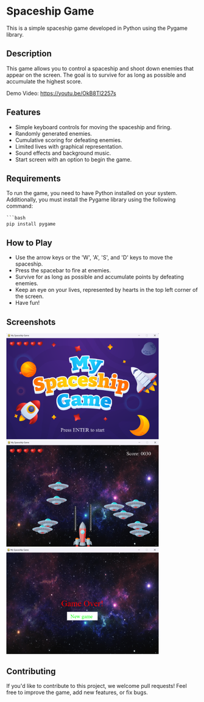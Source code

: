 # Spaceship Game

This is a simple spaceship game developed in Python using the Pygame library.

## Description

This game allows you to control a spaceship and shoot down enemies that appear on the screen. The goal is to survive for as long as possible and accumulate the highest score.

Demo Video: https://youtu.be/OkB8Tl2257s

## Features

- Simple keyboard controls for moving the spaceship and firing.
- Randomly generated enemies.
- Cumulative scoring for defeating enemies.
- Limited lives with graphical representation.
- Sound effects and background music.
- Start screen with an option to begin the game.

## Requirements

To run the game, you need to have Python installed on your system. Additionally, you must install the Pygame library using the following command:

    ```bash
    pip install pygame

## How to Play

- Use the arrow keys or the 'W', 'A', 'S', and 'D' keys to move the spaceship.
- Press the spacebar to fire at enemies.
- Survive for as long as possible and accumulate points by defeating enemies.
- Keep an eye on your lives, represented by hearts in the top left corner of the screen.
- Have fun!

## Screenshots
<img src="screenshots/welcome.png" width= "400" >
<img src="screenshots/game.png" width= "400">
<img src="screenshots/game_over.png" width= "400">


## Contributing
If you'd like to contribute to this project, we welcome pull requests! Feel free to improve the game, add new features, or fix bugs.

